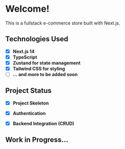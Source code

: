 # Welcome!

This is a fullstack e-commerce store built with Next.js.

## Technologies Used

- [x] **Next.js 14**
- [x] **TypeScript**
- [x] **Zustand for state management**
- [x] **Tailwind CSS for styling**
- [ ] **... and more to be added soon**

## Project Status
- [x] **Project Skeleton**
- [x] **Authentication**
- [x] **Backend Integration (CRUD)**


## Work in Progress...